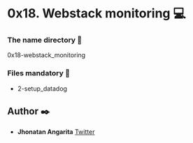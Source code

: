 # 0x18. Webstack monitoring :computer:

### The name directory :file_folder:

0x18-webstack_monitoring

### Files mandatory :page_facing_up:

* 2-setup_datadog

## Author :black_nib:

* **Jhonatan Angarita**
  	     		[Twitter](https://twitter.com/Alejandro_Angar)